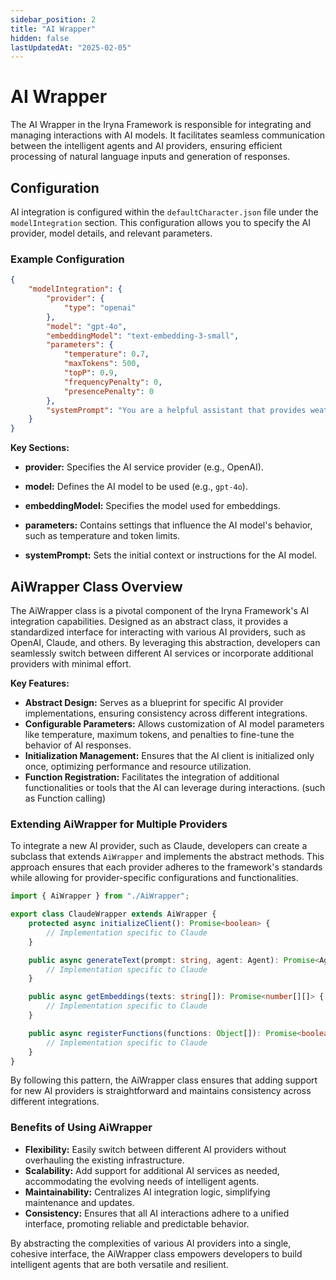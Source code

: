 ```yaml
---
sidebar_position: 2
title: "AI Wrapper"
hidden: false
lastUpdatedAt: "2025-02-05"
---
```


# AI Wrapper

The AI Wrapper in the Iryna Framework is responsible for integrating and managing interactions with AI models. It facilitates seamless communication between the intelligent agents and AI providers, ensuring efficient processing of natural language inputs and generation of responses.

## Configuration

AI integration is configured within the `defaultCharacter.json` file under the `modelIntegration` section. This configuration allows you to specify the AI provider, model details, and relevant parameters.

### Example Configuration

```json
{
    "modelIntegration": {
        "provider": {
            "type": "openai"
        },
        "model": "gpt-4o",
        "embeddingModel": "text-embedding-3-small",
        "parameters": {
            "temperature": 0.7,
            "maxTokens": 500,
            "topP": 0.9,
            "frequencyPenalty": 0,
            "presencePenalty": 0
        },
        "systemPrompt": "You are a helpful assistant that provides weather information and can interact with financial markets."
    }
}
```

**Key Sections:**

- **provider:** Specifies the AI service provider (e.g., OpenAI).
- **model:** Defines the AI model to be used (e.g., `gpt-4o`).
- **embeddingModel:** Specifies the model used for embeddings.

- **parameters:** Contains settings that influence the AI model's behavior, such as temperature and token limits.
- **systemPrompt:** Sets the initial context or instructions for the AI model.


## AiWrapper Class Overview

The AiWrapper class is a pivotal component of the Iryna Framework's AI integration capabilities. Designed as an abstract class, it provides a standardized interface for interacting with various AI providers, such as OpenAI, Claude, and others. By leveraging this abstraction, developers can seamlessly switch between different AI services or incorporate additional providers with minimal effort.

**Key Features:**

- **Abstract Design:** Serves as a blueprint for specific AI provider implementations, ensuring consistency across different integrations.
- **Configurable Parameters:** Allows customization of AI model parameters like temperature, maximum tokens, and penalties to fine-tune the behavior of AI responses.
- **Initialization Management:** Ensures that the AI client is initialized only once, optimizing performance and resource utilization.
- **Function Registration:** Facilitates the integration of additional functionalities or tools that the AI can leverage during interactions. (such as Function calling)

### Extending AiWrapper for Multiple Providers

To integrate a new AI provider, such as Claude, developers can create a subclass that extends `AiWrapper` and implements the abstract methods. This approach ensures that each provider adheres to the framework's standards while allowing for provider-specific configurations and functionalities.

```typescript
import { AiWrapper } from "./AiWrapper";

export class ClaudeWrapper extends AiWrapper {
    protected async initializeClient(): Promise<boolean> {
        // Implementation specific to Claude
    }

    public async generateText(prompt: string, agent: Agent): Promise<AgentResponse> {
        // Implementation specific to Claude
    }

    public async getEmbeddings(texts: string[]): Promise<number[][]> {
        // Implementation specific to Claude
    }

    public async registerFunctions(functions: Object[]): Promise<boolean> {
        // Implementation specific to Claude
    }
}
```
By following this pattern, the AiWrapper class ensures that adding support for new AI providers is straightforward and maintains consistency across different integrations.

### Benefits of Using AiWrapper

- **Flexibility:** Easily switch between different AI providers without overhauling the existing infrastructure.
- **Scalability:** Add support for additional AI services as needed, accommodating the evolving needs of intelligent agents.
- **Maintainability:** Centralizes AI integration logic, simplifying maintenance and updates.
- **Consistency:** Ensures that all AI interactions adhere to a unified interface, promoting reliable and predictable behavior.

By abstracting the complexities of various AI providers into a single, cohesive interface, the AiWrapper class empowers developers to build intelligent agents that are both versatile and resilient.